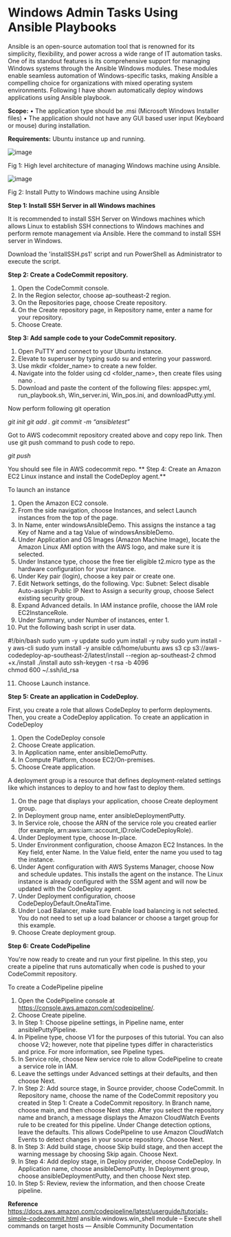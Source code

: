 # Windows Admin Tasks Using Ansible Playbooks

Ansible is an open-source automation tool that is renowned for its simplicity, flexibility, and power across a wide range of IT automation tasks. One of its standout features is its comprehensive support for managing Windows systems through the Ansible Windows modules. These modules enable seamless automation of Windows-specific tasks, making Ansible a compelling choice for organizations with mixed operating system environments.
Following I have shown automatically deploy windows applications using Ansible playbook.

**Scope:**
•	The application type should be .msi (Microsoft Windows Installer files)
•	The application should not have any GUI based user input (Keyboard or mouse) during installation.

**Requirements:**
Ubuntu instance up and running.

![image](https://github.com/user-attachments/assets/6db56372-fc47-4994-8db3-80bb99a7a1d5)

Fig 1: High level architecture of managing Windows machine using Ansible.

![image](https://github.com/user-attachments/assets/e43958ba-8ab6-43d0-976e-5b61c3fb360b)

Fig 2: Install Putty to Windows machine using Ansible 

**Step 1: Install SSH Server in all Windows machines**

It is recommended to install SSH Server on Windows machines which allows Linux to establish SSH connections to Windows machines and perform remote management via Ansible. Here the command to install SSH server in Windows.

Download the 'installSSH.ps1' script and run PowerShell as Administrator to execute the script.

**Step 2: Create a CodeCommit repository.**
1.	Open the CodeCommit console.
2.	In the Region selector, choose ap-southeast-2 region.
3.	On the Repositories page, choose Create repository.
4.	On the Create repository page, in Repository name, enter a name for your repository.
5.	Choose Create.

**Step 3: Add sample code to your CodeCommit repository.**
1. Open PuTTY and connect to your Ubuntu instance.
2. Elevate to superuser by typing sudo su and entering your password.
3. Use mkdir <folder_name> to create a new folder.
4. Navigate into the folder using cd <folder_name>, then create files using nano <filename>.
5. Download and paste the content of the following files: appspec.yml, run_playbook.sh, Win_server.ini, Win_pos.ini, and downloadPutty.yml.

Now perform following git operation

_git init
git add .
git commit -m “ansibletest”_

Got to AWS codecommit repository created above and copy repo link.
Then use git push command to push code to repo.

_git push_

You should see file in AWS codecommit repo.
**
Step 4: Create an Amazon EC2 Linux instance and install the CodeDeploy agent.**

To launch an instance
1.	Open the Amazon EC2 console.
2.	From the side navigation, choose Instances, and select Launch instances from the top of the page.
3.	In Name, enter windowsAnsibleDemo. This assigns the instance a tag Key of Name and a tag Value of windowsAnsibleDemo. 
4.	Under Application and OS Images (Amazon Machine Image), locate the Amazon Linux AMI option with the AWS logo, and make sure it is selected. 
5.	Under Instance type, choose the free tier eligible t2.micro type as the hardware configuration for your instance.
6.	Under Key pair (login), choose a key pair or create one.
7.	Edit Network settings, do the following.
Vpc: 
Subnet: 
Select disable Auto-assign Public IP
Next to Assign a security group, choose Select existing security group.
8.	Expand Advanced details. In IAM instance profile, choose the IAM role EC2InstanceRole.
9.	Under Summary, under Number of instances, enter 1.
10.	Put the following bash script in user data.

#!/bin/bash
sudo yum -y update
sudo yum install -y ruby
sudo yum install -y aws-cli
sudo yum install -y ansible
cd/home/ubuntu
aws s3 cp s3://aws-codedeploy-ap-southeast-2/latest/install --region ap-southeast-2
chmod +x./install
./install auto
ssh-keygen -t rsa -b 4096	
chmod 600 ~/.ssh/id_rsa

11.	Choose Launch instance.

**Step 5: Create an application in CodeDeploy.**

First, you create a role that allows CodeDeploy to perform deployments. Then, you create a CodeDeploy application.
To create an application in CodeDeploy
1.	Open the CodeDeploy console
2.	Choose Create application.
3.	In Application name, enter ansibleDemoPutty.
4.	In Compute Platform, choose EC2/On-premises.
5.	Choose Create application.

A deployment group is a resource that defines deployment-related settings like which instances to deploy to and how fast to deploy them.
1.	On the page that displays your application, choose Create deployment group.
2.	In Deployment group name, enter ansibleDeploymentPutty.
3.	In Service role, choose the ARN of the service role you created earlier (for example, arn:aws:iam::account_ID:role/CodeDeployRole).
4.	Under Deployment type, choose In-place.
5.	Under Environment configuration, choose Amazon EC2 Instances. In the Key field, enter Name. In the Value field, enter the name you used to tag the instance.
6.	Under Agent configuration with AWS Systems Manager, choose Now and schedule updates. This installs the agent on the instance. The Linux instance is already configured with the SSM agent and will now be updated with the CodeDeploy agent.
7.	Under Deployment configuration, choose CodeDeployDefault.OneAtaTime.
8.	Under Load Balancer, make sure Enable load balancing is not selected. You do not need to set up a load balancer or choose a target group for this example.
9.	Choose Create deployment group.

**Step 6: Create CodePipeline**

You're now ready to create and run your first pipeline. In this step, you create a pipeline that runs automatically when code is pushed to your CodeCommit repository.

To create a CodePipeline pipeline
1.	Open the CodePipeline console at https://console.aws.amazon.com/codepipeline/.
2.	Choose Create pipeline.
3.	In Step 1: Choose pipeline settings, in Pipeline name, enter ansiblePuttyPipeline.
4.	In Pipeline type, choose V1 for the purposes of this tutorial. You can also choose V2; however, note that pipeline types differ in characteristics and price. For more information, see Pipeline types.
5.	In Service role, choose New service role to allow CodePipeline to create a service role in IAM.
6.	Leave the settings under Advanced settings at their defaults, and then choose Next.
7.	In Step 2: Add source stage, in Source provider, choose CodeCommit. In Repository name, choose the name of the CodeCommit repository you created in Step 1: Create a CodeCommit repository. In Branch name, choose main, and then choose Next step.
After you select the repository name and branch, a message displays the Amazon CloudWatch Events rule to be created for this pipeline.
Under Change detection options, leave the defaults. This allows CodePipeline to use Amazon CloudWatch Events to detect changes in your source repository.
Choose Next.
8.	In Step 3: Add build stage, choose Skip build stage, and then accept the warning message by choosing Skip again. Choose Next.
9.	In Step 4: Add deploy stage, in Deploy provider, choose CodeDeploy. In Application name, choose ansibleDemoPutty. In Deployment group, choose ansibleDeploymentPutty, and then choose Next step.
10.	 In Step 5: Review, review the information, and then choose Create pipeline.

**Reference**
https://docs.aws.amazon.com/codepipeline/latest/userguide/tutorials-simple-codecommit.html
ansible.windows.win_shell module – Execute shell commands on target hosts — Ansible Community Documentation


